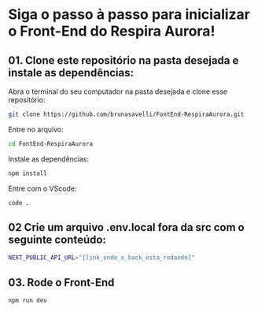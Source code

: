 # Siga o passo à passo para inicializar o Front-End do Respira Aurora!

## 01. Clone este repositório na pasta desejada e instale as dependências:
Abra o terminal do seu computador na pasta desejada e clone esse repositório:
```bash
git clone https://github.com/brunasavelli/FontEnd-RespiraAurora.git
```

Entre no arquivo:
```bash
cd FontEnd-RespiraAurora
```

Instale as dependências:
```bash
npm install
```

Entre com o VScode:
```bash
code .
```

## 02 Crie um arquivo .env.local fora da src com o seguinte conteúdo:
```bash
NEXT_PUBLIC_API_URL="[link_onde_o_back_esta_rodando]"
```

## 03. Rode o Front-End
```bash
npm run dev
```
